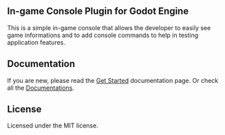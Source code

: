 In-game Console Plugin for Godot Engine
--------------------------------------
This is a simple in-game console that allows the developer to easily see game informations and to add console commands to help in testing application features.

Documentation
-------------
If you are new, please read the [Get Started][GetStarted] documentation page.
Or check all the [Documentations][Documentations].

License
-------
Licensed under the MIT license.



[Documentations]: /docs/documentations.md "Documentations - In-game Console Documentation"
[GetStarted]: /docs/get_started.md "Get Started - In-game Console Documentation"